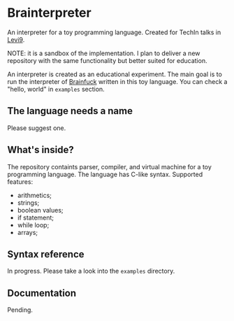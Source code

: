 # Brainterpreter

An interpreter for a toy programming language.
Created for TechIn talks in [Levi9](https://www.levi9.com/).

NOTE: it is a sandbox of the implementation.
I plan to deliver a new repository with the same functionality but better suited for education.

An interpreter is created as an educational experiment.
The main goal is to run the interpreter of [Brainfuck](https://esolangs.org/wiki/Brainfuck) written in this toy language. You can check a "hello, world" in `examples` section.

## The language needs a name

Please suggest one.

## What's inside?

The repository containts parser, compiler, and virtual machine for a toy programming language.
The language has C-like syntax. Supported features:

- arithmetics;
- strings;
- boolean values;
- if statement;
- while loop;
- arrays;

## Syntax reference

In progress. Please take a look into the `examples` directory.

## Documentation

Pending.
